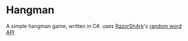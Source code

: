 # Hangman
 A simple hangman game, written in C#. uses [RazorSh4rk](https://github.com/RazorSh4rk)'s [random word API](https://random-word-api.herokuapp.com/)
